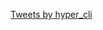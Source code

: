 
<a class="twitter-timeline" href="https://twitter.com/hyper_cli?ref_src=twsrc%5Etfw">Tweets by hyper_cli</a> <script async src="https://platform.twitter.com/widgets.js" charset="utf-8"></script>
